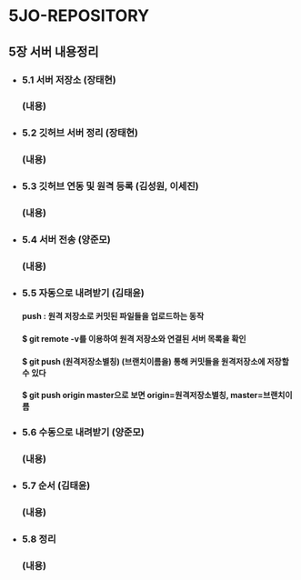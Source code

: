 # 5JO-REPOSITORY

## 5장 서버 내용정리
* ### 5.1 서버 저장소 (장태현)
  ### (내용)
  
* ### 5.2 깃허브 서버 정리 (장태현)
  ### (내용)
  
* ### 5.3 깃허브 연동 및 원격 등록 (김성원, 이세진)
  ### (내용)
  
* ### 5.4 서버 전송 (양준모)
  ### (내용)
  
* ### 5.5 자동으로 내려받기 (김태윤)
  #### push : 원격 저장소로 커밋된 파일들을 업로드하는 동작
  #### $ git remote -v를 이용하여 원격 저장소와 연결된 서버 목록을 확인
  #### $ git push (원격저장소별칭) (브랜치이름을) 통해 커밋들을 원격저장소에 저장할 수 있다
  #### $ git push origin master으로 보면 origin=원격저장소별칭, master=브랜치이름
   
* ### 5.6 수동으로 내려받기 (양준모)
  ### (내용)
   
* ### 5.7 순서 (김태윤)
  ### (내용)
   
* ### 5.8 정리
  ### (내용)
